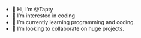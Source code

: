 - 👋 Hi, I’m @Tapty
- 👀 I’m interested in coding
- 🌱 I’m currently learning programming and coding.
- 💞️ I’m looking to collaborate on huge projects.
